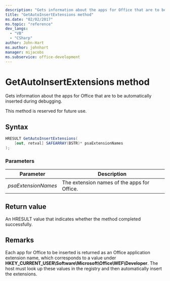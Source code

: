 ```yaml
---
description: "Gets information about the apps for Office that are to be automatically inserted during debugging."
title: "GetAutoInsertExtensions method"
ms.date: "02/02/2017"
ms.topic: "reference"
dev_langs:
  - "VB"
  - "CSharp"
author: John-Hart
ms.author: johnhart
manager: mijacobs
ms.subservice: office-development
---
```

# GetAutoInsertExtensions method

  Gets information about the apps for Office that are to be automatically inserted during debugging.

 This method is reserved for future use.

## Syntax

```csharp
HRESULT GetAutoInsertExtensions(
    [out, retval] SAFEARRAY(BSTR)* psaExtensionNames
);
```

### Parameters

|Parameter|Description|
|---------------|-----------------|
|*psaExtensionNames*|The extension names of the apps for Office.|

## Return value
 An HRESULT value that indicates whether the method completed successfully.

## Remarks
 Each app for Office to be inserted is returned as an Office application extension name, which corresponds to a value under **HKEY_CURRENT_USER\Software\Microsoft\Office\WEF\Developer**. The host must look up these values in the registry and then automatically insert the extensions.
